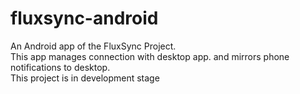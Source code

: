 # fluxsync-android

An Android app of the FluxSync Project.  
This app manages connection with desktop app. and mirrors phone notifications to desktop.  
This project is in development stage
